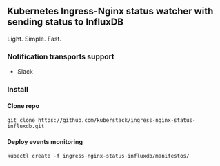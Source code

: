 ## Kubernetes Ingress-Nginx status watcher with sending status to InfluxDB

Light. Simple. Fast.

### Notification transports support

* Slack

### Install

#### Clone repo

    git clone https://github.com/kuberstack/ingress-nginx-status-influxdb.git
  
#### Deploy events monitoring

    kubectl create -f ingress-nginx-status-influxdb/manifestos/